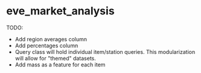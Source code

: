 # eve_market_analysis

TODO:
* Add region averages column
* Add percentages column
* Query class will hold individual item/station queries. This modularization
  will allow for "themed" datasets.
* Add mass as a feature for each item
